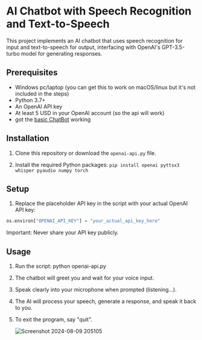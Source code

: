 # AI Chatbot with Speech Recognition and Text-to-Speech

This project implements an AI chatbot that uses speech recognition for input and text-to-speech for output, interfacing with OpenAI's GPT-3.5-turbo model for generating responses.

## Prerequisites

- Windows pc/laptop (you can get this to work on macOS/linux but it's not included in the steps)
- Python 3.7+
- An OpenAI API key
- At least 5 USD in your OpenAI account (so the api will work)
- got the [basic ChatBot](https://github.com/tu72/AI-Chatbot-using-OpenAI-API) working 

## Installation

1. Clone this repository or download the `openai-api.py` file.

2. Install the required Python packages:
  ```pip install openai pyttsx3 whisper pyaudio numpy torch```

## Setup

1. Replace the placeholder API key in the script with your actual OpenAI API key:
```python
os.environ["OPENAI_API_KEY"] = "your_actual_api_key_here"
```
Important: Never share your API key publicly.

## Usage
1. Run the script:
   python openai-api.py
2. The chatbot will greet you and wait for your voice input.
3. Speak clearly into your microphone when prompted (listening...).
4. The AI will process your speech, generate a response, and speak it back to you.
5. To exit the program, say "quit".
   
   ![Screenshot 2024-08-09 205105](https://github.com/user-attachments/assets/21894602-741e-49e2-9779-cc967d546663)
